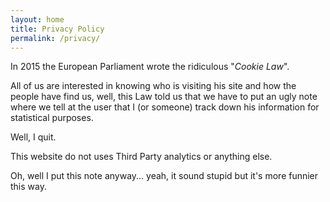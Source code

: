 ```yaml
---
layout: home
title: Privacy Policy
permalink: /privacy/
---
```


In 2015 the European Parliament wrote the ridiculous "*Cookie Law*".

All of us are interested in knowing who is visiting his site and how the people have find us, well, this Law told us that we have to put an ugly note where we tell at the user that I (or someone) track down his information for statistical purposes.

Well, I quit.

This website do not uses Third Party analytics or anything else.

Oh, well I put this note anyway... yeah, it sound stupid but it's more funnier this way.